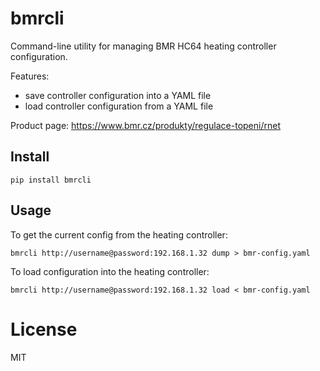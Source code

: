 # bmrcli

Command-line utility for managing BMR HC64 heating controller configuration.

Features:

- save controller configuration into a YAML file
- load controller configuration from a YAML file

Product page: https://www.bmr.cz/produkty/regulace-topeni/rnet

## Install

```
pip install bmrcli
```

## Usage

To get the current config from the heating controller:

```
bmrcli http://username@password:192.168.1.32 dump > bmr-config.yaml
```

To load configuration into the heating controller:

```
bmrcli http://username@password:192.168.1.32 load < bmr-config.yaml
```

# License

MIT
